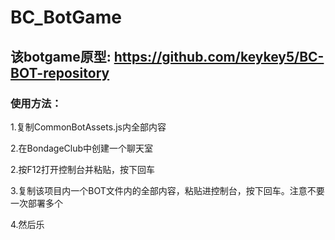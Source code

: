 # BC_BotGame
## 该botgame原型: https://github.com/keykey5/BC-BOT-repository
### 使用方法：

1.复制CommonBotAssets.js内全部内容

2.在BondageClub中创建一个聊天室

2.按F12打开控制台并粘贴，按下回车

3.复制该项目内一个BOT文件内的全部内容，粘贴进控制台，按下回车。注意不要一次部署多个

4.然后乐
